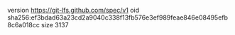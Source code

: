 version https://git-lfs.github.com/spec/v1
oid sha256:ef3bdad63a23cd2a9040c338f13fb576e3ef989feae846e08495efb8c6a018cc
size 3137
